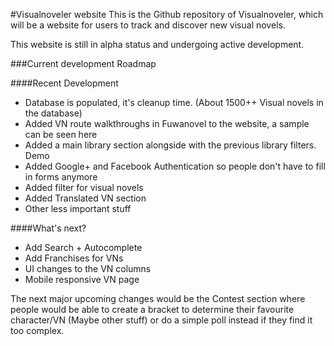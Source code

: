 #Visualnoveler website
This is the Github repository of Visualnoveler, which will be a website for users to track and discover new visual novels.

This website is still in alpha status and undergoing active development.

###Current development Roadmap

####Recent Development
- Database is populated, it's cleanup time. (About 1500++ Visual novels in the database)
- Added VN route walkthroughs in Fuwanovel to the website, a sample can be seen here
- Added a main library section alongside with the previous library filters. Demo
- Added Google+ and Facebook Authentication so people don't have to fill in forms anymore
- Added filter for visual novels
- Added Translated VN section
- Other less important stuff

####What's next?
- Add Search + Autocomplete
- Add Franchises for VNs
- UI changes to the VN columns
- Mobile responsive VN page

The next major upcoming changes would be the Contest section where people would be able to create a bracket to determine their favourite character/VN (Maybe other stuff) or do a simple poll instead if they find it too complex.
